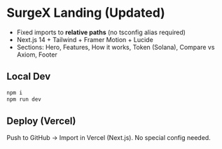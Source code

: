 # SurgeX Landing (Updated)

- Fixed imports to **relative paths** (no tsconfig alias required)
- Next.js 14 + Tailwind + Framer Motion + Lucide
- Sections: Hero, Features, How it works, Token (Solana), Compare vs Axiom, Footer

## Local Dev
```bash
npm i
npm run dev
```

## Deploy (Vercel)
Push to GitHub → Import in Vercel (Next.js). No special config needed.
